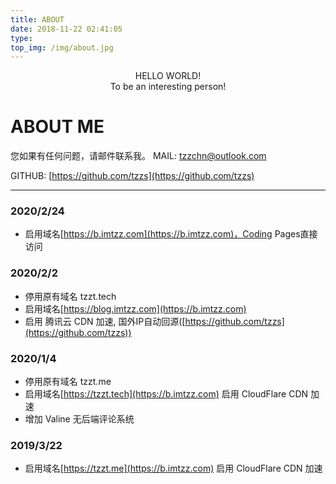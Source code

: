 ```yaml
---
title: ABOUT
date: 2018-11-22 02:41:05
type:
top_img: /img/about.jpg
---
```



<center>HELLO WORLD!</center>
<center>To be an interesting person!</center>

# ABOUT ME

您如果有任何问题，请邮件联系我。
MAIL: [tzzchn@outlook.com](mailto:tzzchn@outlook.com)

GITHUB: [https://github.com/tzzs](https://github.com/tzzs)

---
### 2020/2/24
- 启用域名[https://b.imtzz.com](https://b.imtzz.com)，Coding Pages直接访问

### 2020/2/2
- 停用原有域名 tzzt.tech
- 启用域名[https://blog.imtzz.com](https://b.imtzz.com)
- 启用 腾讯云 CDN 加速, 国外IP自动回源([https://github.com/tzzs](https://github.com/tzzs))

### 2020/1/4
- 停用原有域名 tzzt.me
- 启用域名[https://tzzt.tech](https://b.imtzz.com) 启用 CloudFlare CDN 加速
- 增加 Valine 无后端评论系统

### 2019/3/22
- 启用域名[https://tzzt.me](https://b.imtzz.com) 启用 CloudFlare CDN 加速
